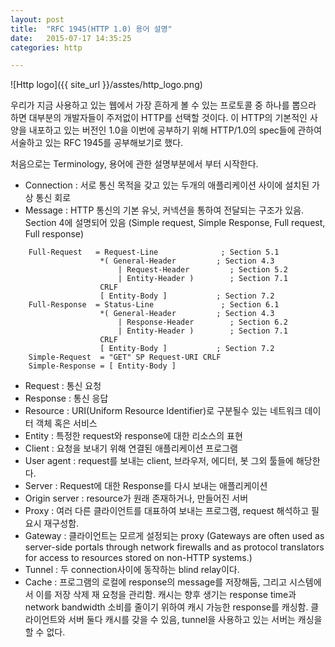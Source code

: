 ```yaml
---
layout: post
title:  "RFC 1945(HTTP 1.0) 용어 설명"
date:   2015-07-17 14:35:25
categories: http

---
```


![Http logo]({{ site_url }}/asstes/http_logo.png)

우리가 지금 사용하고 있는 웹에서 가장 흔하게 볼 수 있는 프로토콜 중 하나를 뽑으라 하면 대부분의 개발자들이 주저없이 HTTP를 선택할 것이다.
이 HTTP의 기본적인 사양을 내포하고 있는 버전인 1.0을 이번에 공부하기 위해 HTTP/1.0의 spec들에 관하여 서술하고 있는 RFC 1945를 공부해보기로 했다.

처음으로는 Terminology, 용어에 관한 설명부분에서 부터 시작한다.

* Connection : 서로 통신 목적을 갖고 있는 두개의 애플리케이션 사이에 설치된 가상 통신 회로
* Message : HTTP 통신의 기본 유닛, 커넥션을 통하여 전달되는 구조가 있음. Section 4에 설명되어 있음 (Simple request, Simple Response, Full request, Full response)


```
    Full-Request   = Request-Line              ; Section 5.1
                    *( General-Header         ; Section 4.3
                        | Request-Header         ; Section 5.2
                        | Entity-Header )        ; Section 7.1
                    CRLF
                    [ Entity-Body ]           ; Section 7.2
    Full-Response  = Status-Line               ; Section 6.1
                    *( General-Header         ; Section 4.3
                        | Response-Header        ; Section 6.2
                        | Entity-Header )        ; Section 7.1
                    CRLF
                    [ Entity-Body ]           ; Section 7.2
    Simple-Request  = "GET" SP Request-URI CRLF
    Simple-Response = [ Entity-Body ]
```                   
* Request : 통신 요청
* Response : 통신 응답
* Resource : URI(Uniform Resource Identifier)로 구분될수 있는 네트워크 데이터 객체 혹은 서비스
* Entity : 특정한 request와 response에 대한 리소스의 표현
* Client : 요청을 보내기 위해 연결된 애플리케이션 프로그램
* User agent : request를 보내는 client, 브라우저, 에디터, 봇 그외 툴들에 해당한다.
* Server : Request에 대한 Response를 다시 보내는 애플리케이션
* Origin server : resource가 원래 존재하거나, 만들어진 서버
* Proxy : 여러 다른 클라이언트를 대표하여 보내는 프로그램, request 해석하고 필요시 재구성함.
* Gateway : 클라이언트는 모르게 설정되는 proxy (Gateways are often used as server-side portals through network firewalls and as protocol translators for access to resources stored on non-HTTP systems.)
* Tunnel : 두 connection사이에 동작하는 blind relay이다.
* Cache : 프로그램의 로컬에 response의 message를 저장해둠, 그리고 시스템에서 이를 저장 삭제 재 요청을 관리함. 캐시는 향후 생기는 response time과 network bandwidth 소비를 줄이기 위하여 캐시 가능한 response를 캐싱함. 클라이언트와 서버 둘다 캐시를 갖을 수 있음, tunnel을 사용하고 있는 서버는 캐싱을 할 수 없다.

